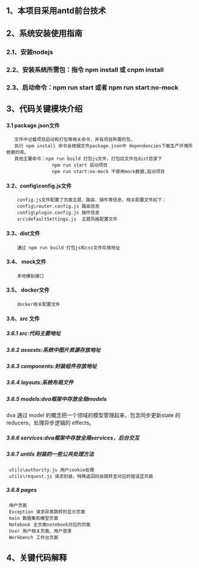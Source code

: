 ## 1、本项目采用antd前台技术
## 2、系统安装使用指南
   ### 2.1、安装nodejs
   ### 2.2、安装系统所需包：指令 npm install 或 cnpm install
   ### 2.3、启动命令：npm run start 或者 npm run start:no-mock
## 3、代码关键模块介绍
#### 3.1 package.json文件
       文件中记载项目启动和打包等相关命令，并有项目所需的包，
       执行 npm install 命令会根据文件package.json中 dependencies下载生产环境所依赖的库。
       其他主要命令：npm run build 打包js文件，打包后文件在dist目录下
                     npm run start 启动项目
                     npm run start:no-mock 不使用mock数据,启动项目
#### 3.2、config\config.js文件
        config.js文件配置了页面主题、路由、插件等信息，相关配置文件如下：
        config\router.config.js 路由信息
        config\plugin.config.js 插件信息
        src\defaultSettings.js  主题风格配置文件
#### 3.3、dist文件
        通过 npm run build 打包js和css文件存放地址
#### 3.4、 mock文件
        本地模拟接口
#### 3.5、 docker文件
        docker相关配置文件
#### 3.6、src 文件
##### 3.6.1 src:代码主要地址
##### 3.6.2 assests:系统中图片资源存放地址
##### 3.6.3 components:封装组件存放地址
##### 3.6.4 layouts:系统布局文件
##### 3.6.5 models:dva框架中存放全局models
 dva 通过 model 的概念把一个领域的模型管理起来，包含同步更新state 的  reducers，处理异步逻辑的 effects。
##### 3.6.6 services:dva框架中存放全局services，后台交互
##### 3.6.7 untils 封装的一些公共处理方法
     utils\authority.js 用户cookie处理
     utils\request.js 请求封装，特殊返回码会跳转至对应的错误显页面
##### 3.6.8 pages
     用户页面
     Exception 请求异常跳转的显示页面
     main 数据集和模型页面
     Notebook 主页面notebook对应的页面
     User 用户相关页面、用户登录
     Workbench 工作台页面

## 4、关键代码解释
    
     
     
    
    
        
    
    

